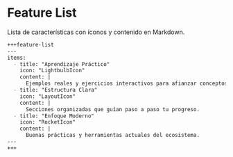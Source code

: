 # Feature List

Lista de características con íconos y contenido en Markdown.

````markdown
+++feature-list
---
items:
  - title: "Aprendizaje Práctico"
    icon: "LightbulbIcon"
    content: |
      Ejemplos reales y ejercicios interactivos para afianzar conceptos.
  - title: "Estructura Clara"
    icon: "LayoutIcon"
    content: |
      Secciones organizadas que guían paso a paso tu progreso.
  - title: "Enfoque Moderno"
    icon: "RocketIcon"
    content: |
      Buenas prácticas y herramientas actuales del ecosistema.
---
+++
````